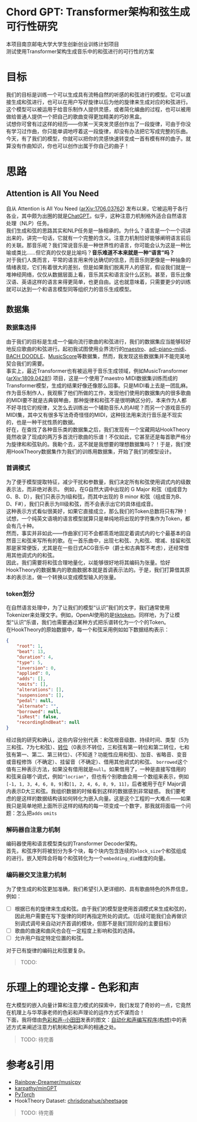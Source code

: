 # Chord GPT: Transformer架构和弦生成可行性研究  
本项目南京邮电大学大学生创新创业训练计划项目  
测试使用Transformer架构生成音乐中的和弦进行的可行性的方案

# 目标
我们的目标是训练一个可以生成具有流畅自然的听感的和弦进行的模型。它可以直接生成和弦进行，也可以在用户写好旋律以后为他的旋律来生成对应的和弦进行。  
这个模型可以被运用于给音乐制作人提供灵感，或者简化编曲的过程，也可以被用做给普通人提供一个把自己的歌曲变得更加精美的巧妙黑盒。  
试想你可曾有过这样的经历——你某一天突发灵感创作出了一段旋律，可由于你没有学习过作曲，你只能单调地哼着这一段旋律，却没有办法把它写成完整的乐曲。今天，有了我们的模型，你就可以把你的灵感快速转变成一首有模有样的曲子。就算没有作曲知识，你也可以创作出属于你自己的曲子！

# 思路
## Attention is All You Need
自从 Attention is All You Need ([arXiv:1706.03762](https://arxiv.org/abs/1706.03762)) 发布以来，它被运用于各行各业，其中颇为出圈的就是[ChatGPT](https://chatgpt.com)。似乎，这种注意力机制格外适合自然语言处理（NLP）任务。  
我们生成和弦的思路其实和NLP任务是一脉相承的。为什么？语言是一个一个词讲出来的，讲完一句话，它就有一个完整的含义。注意力机制恰好能够阐明语言前后的关联。那音乐呢？我们常说音乐是一种世界性的语言，你可能会认为这是一种比喻或类比……但它真的仅仅是比喻吗？**音乐难道不本来就是一种“语言”吗？**  
对于我们人类而言，平常的语言用来传达确切的信息，而音乐则更像是一种抽象的情绪表现，它们有着很大的差别，但是如果我们脱离开人的感官，假设我们就是一堆神经网络，仅仅从数据层面上看，音乐其实和语言没什么区别。甚至，音乐比像汉语、英语这样的语言来得更简单，也更自由。这也就意味着，只需要更少的训练就可以达到一个和语言模型同等组织力的音乐生成模型。  

## 数据集
### 数据集选择
由于我们的目标是生成一个偏向流行歌曲的和弦进行，我们的数据集应当能够较好地反应歌曲的和弦进行。起初我试图使用业界流行的[maestro](https://magenta.tensorflow.org/datasets/maestro)、[adl-piano-midi](https://github.com/lucasnfe/adl-piano-midi)、[BACH DOODLE](https://magenta.tensorflow.org/datasets/bach-doodle)、[MusicScore](https://biboamy.github.io/streaming-demo/main_site/)等数据集，然而，我发现这些数据集并不能完美地契合我们的需要。  
事实上，最近Transformer也有被运用于音乐生成领域，例如MusicTransformer ([arXiv:1809.04281](https://arxiv.org/abs/1809.04281)) 项目，这是一个使用了maestro MIDI数据集训练而成的Transformer模型，生成的结果好像还像那么回事。只是MIDI看上去是一团乱麻。作为音乐制作人，我观察了他们所做的工作，发现他们使用的数据集内的很多歌曲的MIDI要不就是古典钢琴曲，那种旋律和和弦不是很明确区分的，本来作为人都不好寻找它的规律，又怎么去训练出一个辅助音乐人的AI呢？而另一个游戏音乐的MIDI集，其中又有很多写法奇奇怪怪的MIDI，这种技法用来流行音乐是不现实的，也是一种干扰性质的数据。  
好在，在查找了各种音乐类的数据集之后，我们发现有一个宝藏网站HookTheory竟然收录了现成的两万多首流行歌曲的乐谱！不仅如此，它甚至还是每首歌严格分为旋律和和弦轨的。我勒个去，这不就是我想要的理想数据集吗？！于是，我们使用HookTheory数据集作为我们的训练用数据集，开始了我们的模型设计。  

### 首调模式
为了便于模型提取特征，减少干扰和参数量，我们决定所有和弦使用调式内的级数表示法，而非绝对表示。 
例如，在G自然大调中出现的 G Major 和弦（组成音为G、B、D），我们只表示为Ⅰ级和弦，而其中出现的 B minor 和弦（组成音为B、D、F#），我们只表示为Ⅲ级和弦，而不会表示出它的具体组成音。  
这种表示方式看似很美好，如果它直接成立，那么我们的Token总数将只有7种！试想，一个纯英文语境的语言模型就算只是单纯地将出现的字符集作为Token，都会有几十种。  
然而，事实并非如此——作曲家们可不会都乖乖地固定着调式内的七个最基本的自然音三和弦来写所有的歌。在一首乐曲中，出现七和弦、九和弦、增减、挂留和弦那是家常便饭，尤其是在一些日式ACG音乐中（爵士和古典暂不考虑），还经常借用其他调式内的和弦。  
因此，我们需要将和弦合理地量化，以能够很好地将其编码为张量。恰好HookTheory的数据集内的歌曲数据本就是首调表示法的。于是，我们打算借其原本的表示法，做一个转换以变成模型输入的张量。  

### token划分
在自然语言处理中，为了让我们的模型“认识”我们的文字，我们通常使用Tokenizer来处理文字。例如，OpenAI使用的是[tiktoken](https://github.com/openai/tiktoken)。同样地，为了让模型“认识”乐谱，我们也需要通过某种方式把乐谱转化为一个个的Token。  
在HookTheory的原始数据中，每一个和弦采用例如如下数据结构表示：
```json
{
    "root": 1,
    "beat": 13,
    "duration": 4,
    "type": 5,
    "inversion": 0,
    "applied": 0,
    "adds": [],
    "omits": [],
    "alterations": [],
    "suspensions": [],
    "pedal": null,
    "alternate": "",
    "borrowed": null,
    "isRest": false,
    "recordingEndBeat": null
}
```
经过我的研究和确认，这些内容分别代表：和弦根音级数、持续时间、类型（5为三和弦、7为七和弦）、[转位](https://zh.wikipedia.org/wiki/转位#和弦转位)（0表示不转位，三和弦有第一转位和第二转位，七和弦有第一、第二、第三转位）、(不知道？功能性应用和弦)、加音、省略音、变音或音程修饰（不确定）、挂留音（不确定）、借用其他调式的和弦、
`borrowed`这个值有三种表示方法，如果没有借用就是`null`。如果借用了，一种是直接写借用的和弦来自哪个调式，例如`"locrian"`，但也有个别歌曲会用一个数组来表示，例如`[-1, 1, 3, 4, 6, 8, 9]`和`[1, 2, 4, 6, 8, 9, 11]`，后者被用于在F Major调内表示D大三和弦。我组织数据的时候看到这样的数据感到非常疑惑。
我们要考虑的是这样的数据结构该如何转化为嵌入向量。这是这个工程的一大难点——如果我只是简单地把上面所示这样的结构的每一项变成一个数字，那我就将面临一个问题：怎么把`adds` `omits`

### 解码器自注意力机制
编码器使用和语言模型类似的Transformer Decoder架构。  
首先，和弦序列将被划分为多个块，每个块内包含连续的`block_size`个和弦组成的进行。嵌入矩阵会将每个和弦转化为一个`embedding_dim`维度的向量。

### 编码器交叉注意力机制
为了使生成的和弦更加准确，我们希望引入更详细的、具有歌曲特色的外界信息，例如：
- [ ] 根据已有的旋律来生成和弦。由于我们的模型是使用首调模式来生成和弦的，因此用户需要在写下旋律的同时再指定所处的调式。（后续可能我们会再做识别调式调号来自动对齐首调的模块，但那不是我们现阶段的主要目标）
- [ ] 歌曲的曲速和曲风也会在一定程度上影响和弦的选择。  
- [ ] 允许用户指定特定位置的和弦。

对于已有旋律的编码比和弦要复杂。
> TODO: 

# 乐理上的理论支撑 - 色彩和声
在大模型的嵌入向量计算和注意力模式的探索中，我们发现了奇妙的一点，它竟然在机理上与华萃康老师的色彩和声理论的运作方式不谋而合！  
下面，我将借由[色彩和声-小田田](https://space.bilibili.com/24728563)发表的图文：[自动化和声编写程序(构想)](https://www.bilibili.com/opus/760033156592042018)中的表述方式来阐述注意力机制和色彩和声的相通之处。
> TODO: 待完善

# 参考&引用
- [Rainbow-Dreamer/musicpy](https://github.com/Rainbow-Dreamer/musicpy)
- [karpathy/minGPT](https://github.com/karpathy/minGPT)
- [PyTorch](https://pytorch.org)
- HookTheory Dataset: [chrisdonahue/sheetsage](https://github.com/chrisdonahue/sheetsage) 


> TODO: 待完善

